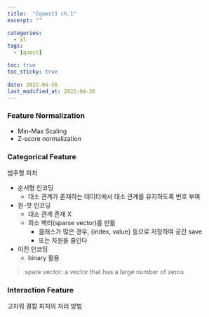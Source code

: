 ```yaml
---
title:  "[quest] ch.1"
excerpt: ""

categories:
  - ml
tags:
  - [quest]

toc: true
toc_sticky: true
 
date: 2022-04-26
last_modified_at: 2022-04-26
---
```


### Feature Normalization

- Min-Max Scaling  
- Z-score normalization

### Categorical Feature

범주형 피처
- 순서형 인코딩
  - 대소 관계가 존재하는 데이터에서 대소 관계를 유지하도록 번호 부여
- 원-핫 인코딩
  - 대소 관계 존재 X
  - 희소 벡터(sparse vector)를 만듦
    - 클래스가 많은 경우, {index, value} 등으로 저장하여 공간 save
    - 또는 차원을 줄인다
- 이진 인코딩
  - binary 활용

> spare vector: a vector that has a large number of zeros

### Interaction Feature
고차워 결합 피처의 처리 방법
